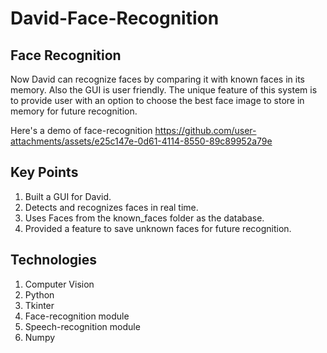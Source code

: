 # David-Face-Recognition

## Face Recognition
Now David can recognize faces by comparing it with known faces in its memory. Also the GUI is user friendly. The unique feature of this system is to provide user with an option to choose the best face image to store in memory for future recognition. 

Here's a demo of face-recognition
https://github.com/user-attachments/assets/e25c147e-0d61-4114-8550-89c89952a79e

## Key Points
1. Built a GUI for David.
2. Detects and recognizes faces in real time.
3. Uses Faces from the known_faces folder as the database.
4. Provided a feature to save unknown faces for future recognition.


## Technologies
1. Computer Vision
2. Python
3. Tkinter
4. Face-recognition module
5. Speech-recognition module
6. Numpy

